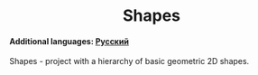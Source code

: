 <h1 align="center">Shapes</h1>
<h4>Additional languages: <a href="https://github.com/AlferovKirill/Study/blob/main/Shapes/README.RU.md">Русский</a></h4>

<p align="justify">Shapes - project with a hierarchy of basic geometric 2D shapes.</p>
